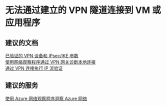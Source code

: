 <properties
    pageTitle="unable to connect to vm or application via established vpn tunnel"
    description="无法通过建立的 VPN 隧道连接到 VM 或应用程序"
    service="microsoft.network"
    resource="virtualnetworkgateways"
    authors="radwiv"
    displayOrder=""
    selfHelpType="generic"
    supportTopicIds="32542249"
    resourceTags=""
    productPesIds="16094"
    cloudEnvironments="public"
/>


# <a name="unable-to-connect-to-vm-or-application-via-established-vpn-tunnel"></a>无法通过建立的 VPN 隧道连接到 VM 或应用程序

## <a name="recommended-documents"></a>**建议的文档**
[已验证的 VPN 设备和 IPsec/IKE 参数](https://docs.microsoft.com/azure/vpn-gateway/vpn-gateway-about-vpn-devices#validated-vpn-devices)<br>
[使用网络观察程序通过 VPN 网关诊断本地连接](https://docs.microsoft.com/azure/network-watcher/network-watcher-diagnose-on-premises-connectivity)<br>
[通过 VPN 连接执行 IP 流验证](https://docs.microsoft.com/azure/network-watcher/network-watcher-ip-flow-verify-overview)<br>

## <a name="recommended-service"></a>**建议的服务**
[使用 Azure 网络观察程序洞察 Azure 网络](https://azure.microsoft.com/services/network-watcher/)


